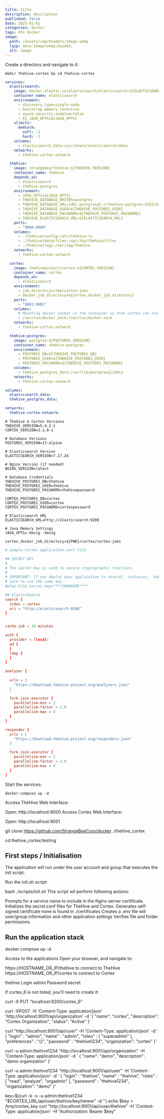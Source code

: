 ```yaml
---
title: title
description: description
published: false
date: 2025-01-01
categories: docker
tags: dns docker
image:
  path: /assets/img/headers/image.webp
  lqip: data:image/webp;base64,
  alt: image
---
```



Create a directory and navigate to it:
```shell
mkdir thehive-cortex && cd thehive-cortex
```

```yaml
services:
  elasticsearch:
    image: docker.elastic.co/elasticsearch/elasticsearch:${ELASTICSEARCH_VERSION}
    container_name: elasticsearch
    environment:
      - discovery.type=single-node
      - bootstrap.memory_lock=true
      - xpack.security.enabled=false
      - ES_JAVA_OPTS=${JAVA_OPTS}
    ulimits:
      memlock:
        soft: -1
        hard: -1
    volumes:
      - elasticsearch_data:/usr/share/elasticsearch/data
    networks:
      - thehive-cortex-network

  thehive:
    image: strangebee/thehive:${THEHIVE_VERSION}
    container_name: thehive
    depends_on:
      - elasticsearch
      - thehive-postgres
    environment:
      - JAVA_OPTS=${JAVA_OPTS}
      - THEHIVE_DATABASE_DRIVER=postgres
      - THEHIVE_DATABASE_URL=jdbc:postgresql://thehive-postgres:5432/${THEHIVE_POSTGRES_DB}
      - THEHIVE_DATABASE_USER=${THEHIVE_POSTGRES_USER}
      - THEHIVE_DATABASE_PASSWORD=${THEHIVE_POSTGRES_PASSWORD}
      - THEHIVE_ELASTICSEARCH_URL=${ELASTICSEARCH_URL}
    ports:
      - "9000:9000"
    volumes:
      - ./thehive/config:/etc/thehive:ro
      - ./thehive/data/files:/opt/thp/thehive/files
      - ./thehive/logs:/var/log/thehive
    networks:
      - thehive-cortex-network

  cortex:
    image: thehiveproject/cortex:${CORTEX_VERSION}
    container_name: cortex
    depends_on:
      - elasticsearch
    environment:
      - job_directory=/tmp/cortex-jobs
      - docker_job_directory=${cortex_docker_job_directory}
    ports:
      - "9001:9001"
    volumes:
      # Mounting docker socket in the container so that cortex can run jobs as containers
      - /var/run/docker.sock:/var/run/docker.sock
    networks:
      - thehive-cortex-network

  thehive-postgres:
    image: postgres:${POSTGRES_VERSION}
    container_name: thehive-postgres
    environment:
      - POSTGRES_DB=${THEHIVE_POSTGRES_DB}
      - POSTGRES_USER=${THEHIVE_POSTGRES_USER}
      - POSTGRES_PASSWORD=${THEHIVE_POSTGRES_PASSWORD}
    volumes:
      - thehive_postgres_data:/var/lib/postgresql/data
    networks:
      - thehive-cortex-network

volumes:
  elasticsearch_data:
  thehive_postgres_data:

networks:
  thehive-cortex-network:
```

```text
# TheHive & Cortex Versions
THEHIVE_VERSION=5.4.2-1
CORTEX_VERSION=3.1.8-1

# Database Versions
POSTGRES_VERSION=13-alpine

# Elasticsearch Version
ELASTICSEARCH_VERSION=7.17.24

# Nginx Version (if needed)
NGINX_VERSION=latest

# Database Credentials
THEHIVE_POSTGRES_DB=thehive
THEHIVE_POSTGRES_USER=thehive
THEHIVE_POSTGRES_PASSWORD=thehivepassword

CORTEX_POSTGRES_DB=cortex
CORTEX_POSTGRES_USER=cortex
CORTEX_POSTGRES_PASSWORD=cortexpassword

# Elasticsearch URL
ELASTICSEARCH_URL=http://elasticsearch:9200

# Java Memory Settings
JAVA_OPTS=-Xms1g -Xmx1g

cortex_docker_job_directory=${PWD}/cortex/cortex-jobs
```


```conf
# Sample Cortex application.conf file

## SECRET KEY
#
# The secret key is used to secure cryptographic functions.
#
# IMPORTANT: If you deploy your application to several  instances,  make
# sure to use the same key.
#play.http.secret.key="***CHANGEME***"

## ElasticSearch
search {
  index = cortex
  uri = "http://elasticsearch:9200"
}


cache.job = 10 minutes

auth {
  provider = [local]
  ad {
  }
  ldap {
  }
}

analyzer {
 
  urls = [
    "https://download.thehive-project.org/analyzers.json"
  ]

  fork-join-executor {
    parallelism-min = 2
    parallelism-factor = 2.0
    parallelism-max = 4
  }
}

responder {
  urls = [
    "https://download.thehive-project.org/responders.json"
  ]

  fork-join-executor {
    parallelism-min = 2
    parallelism-factor = 2.0
    parallelism-max = 4
  }
}

```

Start the services:
```shell
docker-compose up -d
```
Access TheHive Web Interface:

Open: http://localhost:9000
Access Cortex Web Interface:

Open: http://localhost:9001


git clone https://github.com/StrangeBeeCorp/docker ./thehive_cortex

cd thehive_cortex/testing

## First steps / Initialisation
The application will run under the user account and group that executes the init script.

Run the init.sh script:

bash ./scripts/init.sh
This script wil perform following actions:

Prompts for a service name to include in the Nginx server certificate.
Initializes the secret.conf files for TheHive and Cortex.
Generates self-signed certificate none is found in ./certificates
Creates a .env file will user/group information and other application settings
Verifies file and folder permissions.

## Run the application stack

docker compose up -d


Access to the applications
Open your browser, and navigate to:

https://HOSTNAME_OR_IP/thehive to connect to TheHive
https://HOSTNAME_OR_IP/cortex to connect to Cortex




thehive
Login	admin
Password	secret




If cortex_6 is not listed, you'll need to create it:

curl -X PUT "localhost:9200/cortex_6"

curl -XPOST -H 'Content-Type: application/json' 'http://localhost:9001/api/organization' -d '{
"name": "cortex",
"description": "Cortex Organization",
"status": "Active"
}'

curl "http://localhost:9001/api/user" -H 'Content-Type: application/json' -d '
{
"login" : "admin",
"name" : "admin",
"roles" : [
"superadmin"
],
"preferences" : "{}",
"password" : "thehive1234",
"organization": "cortex"
}'

curl -u admin:thehive1234 "http://localhost:9001/api/organization" -H 'Content-Type: application/json' -d '
{
"name": "demo",
"description": "demo organization"
}'

curl -u admin:thehive1234 "http://localhost:9001/api/user" -H 'Content-Type: application/json' -d '
{
"login" : "thehive",
"name" : "thehive",
"roles" : [
"read",
"analyze",
"orgadmin"
],
"password" : "thehive1234",
"organization": "demo"
}'

key=$(curl -k -s -u admin:thehive1234 "$CORTEX_URL/api/user/thehive/key/renew" -d '')
echo $key > /tmp/cortex_key
curl "http://localhost:9001/api/user/thehive" -H 'Content-Type: application/json' -H "Authorization: Bearer $key"
